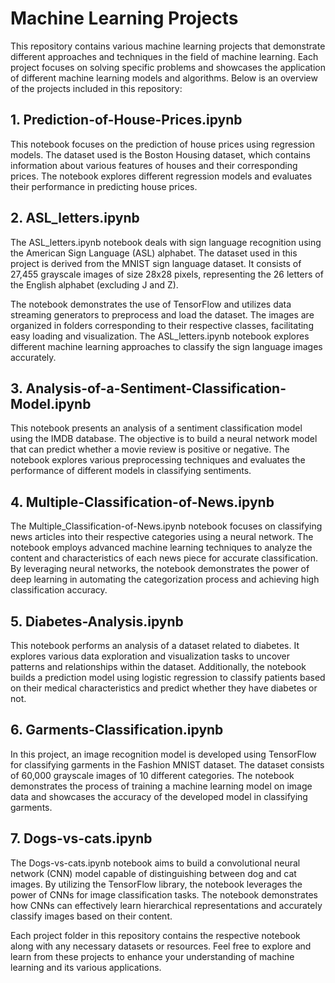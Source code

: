 # Machine Learning Projects

This repository contains various machine learning projects that demonstrate different approaches and techniques in the field of machine learning. Each project focuses on solving specific problems and showcases the application of different machine learning models and algorithms. Below is an overview of the projects included in this repository:

## 1. Prediction-of-House-Prices.ipynb

This notebook focuses on the prediction of house prices using regression models. The dataset used is the Boston Housing dataset, which contains information about various features of houses and their corresponding prices. The notebook explores different regression models and evaluates their performance in predicting house prices.

## 2. ASL_letters.ipynb

The ASL_letters.ipynb notebook deals with sign language recognition using the American Sign Language (ASL) alphabet. The dataset used in this project is derived from the MNIST sign language dataset. It consists of 27,455 grayscale images of size 28x28 pixels, representing the 26 letters of the English alphabet (excluding J and Z).

The notebook demonstrates the use of TensorFlow and utilizes data streaming generators to preprocess and load the dataset. The images are organized in folders corresponding to their respective classes, facilitating easy loading and visualization. The ASL_letters.ipynb notebook explores different machine learning approaches to classify the sign language images accurately.

## 3. Analysis-of-a-Sentiment-Classification-Model.ipynb

This notebook presents an analysis of a sentiment classification model using the IMDB database. The objective is to build a neural network model that can predict whether a movie review is positive or negative. The notebook explores various preprocessing techniques and evaluates the performance of different models in classifying sentiments.

## 4. Multiple-Classification-of-News.ipynb

The Multiple_Classification-of-News.ipynb notebook focuses on classifying news articles into their respective categories using a neural network. The notebook employs advanced machine learning techniques to analyze the content and characteristics of each news piece for accurate classification. By leveraging neural networks, the notebook demonstrates the power of deep learning in automating the categorization process and achieving high classification accuracy.

## 5. Diabetes-Analysis.ipynb

This notebook performs an analysis of a dataset related to diabetes. It explores various data exploration and visualization tasks to uncover patterns and relationships within the dataset. Additionally, the notebook builds a prediction model using logistic regression to classify patients based on their medical characteristics and predict whether they have diabetes or not.

## 6. Garments-Classification.ipynb

In this project, an image recognition model is developed using TensorFlow for classifying garments in the Fashion MNIST dataset. The dataset consists of 60,000 grayscale images of 10 different categories. The notebook demonstrates the process of training a machine learning model on image data and showcases the accuracy of the developed model in classifying garments.

## 7. Dogs-vs-cats.ipynb

The Dogs-vs-cats.ipynb notebook aims to build a convolutional neural network (CNN) model capable of distinguishing between dog and cat images. By utilizing the TensorFlow library, the notebook leverages the power of CNNs for image classification tasks. The notebook demonstrates how CNNs can effectively learn hierarchical representations and accurately classify images based on their content.

Each project folder in this repository contains the respective notebook along with any necessary datasets or resources. Feel free to explore and learn from these projects to enhance your understanding of machine learning and its various applications.
